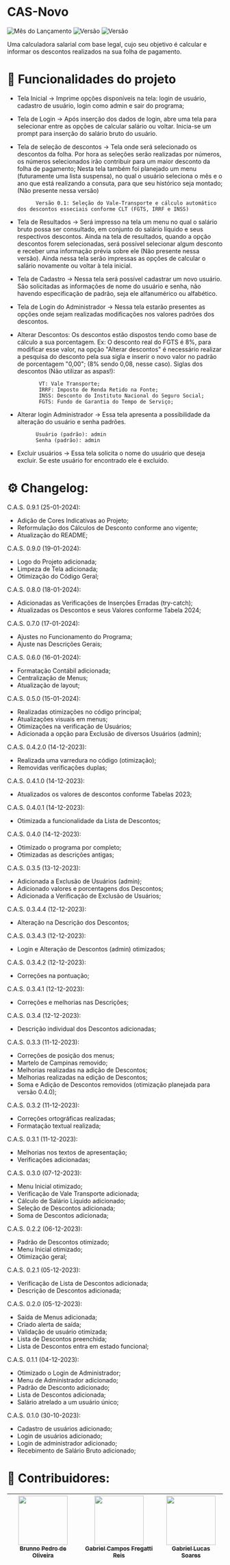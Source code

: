 # CAS-Novo
![Mês do Lançamento](https://img.shields.io/badge/release%20date-january-blue) ![Versão](https://img.shields.io/badge/version-0.9.1%2025.01.2024-green) ![Versão](https://img.shields.io/badge/JDK%version-1.8.0%351-red)

Uma calculadora salarial com base legal, cujo seu objetivo é calcular e informar os descontos realizados na sua folha de pagamento.

# :hammer: Funcionalidades do projeto

- Tela Inicial -> Imprime opções disponíveis na tela: login de usuário, cadastro de usuário, login como admin e sair do programa;
  
- Tela de Login -> Após inserção dos dados de login, abre uma tela para selecionar entre as opções de calcular salário ou voltar. Inicia-se um prompt para inserção do salário bruto do usuário.
  
- Tela de seleção de descontos -> Tela onde será selecionado os descontos da folha.
            Por hora as seleções serão realizadas por números, os números selecionados irão contribuir para um maior desconto da folha de pagamento;
            Nesta tela também foi planejado um menu (futuramente uma lista suspensa), no qual o usuário seleciona o mês e o ano que está realizando a consuta, 
            para que seu histórico seja montado; (Não presente nessa versão)
  
            Versão 0.1: Seleção do Vale-Transporte e cálculo automático dos descontos esseciais conforme CLT (FGTS, IRRF e INSS)
  
- Tela de Resultados -> Será impresso na tela um menu no qual o salário bruto possa ser consultado, em conjunto do salário líquido e seus respectivos descontos. Ainda na tela de resultados, quando a opção descontos forem selecionadas, será possível selecionar algum desconto e receber uma informação prévia sobre ele (Não presente nessa versão). Ainda nessa tela serão impressas as opções de calcular o salário novamente ou voltar à tela inicial.

- Tela de Cadastro -> Nessa tela será possível cadastrar um novo usuário. São solicitadas as informações de nome do usuário e senha, não havendo especificação de padrão, seja ele alfanumérico ou alfabético.
 
- Tela de Login do Administrador -> Nessa tela estarão presentes as opções onde sejam realizadas modificações nos valores padrões dos descontos.

- Alterar Descontos: Os descontos estão dispostos tendo como base de cálculo a sua porcentagem. Ex: O desconto real do FGTS é 8%, para modificar esse valor, na opção "Alterar descontos" é necessário realizar a pesquisa do desconto pela sua sigla e inserir o novo valor no padrão de porcentagem "0,00"; (8% sendo 0,08, nesse caso). Siglas dos descontos (Não utilizar as aspas!):

             VT: Vale Transporte;
             IRRF: Imposto de Renda Retido na Fonte;
             INSS: Desconto do Instituto Nacional do Seguro Social;
             FGTS: Fundo de Garantia do Tempo de Serviço;
  
- Alterar login Administrador -> Essa tela apresenta a possibilidade da alteração do usuário e senha padrões.
  
            Usuário (padrão): admin
            Senha (padrão): admin
  
- Excluir usuários -> Essa tela solicita o nome do usuário que deseja excluir. Se este usuário for encontrado ele é excluído.

# :gear: Changelog: 
C.A.S. 0.9.1 (25-01-2024):
- Adição de Cores Indicativas ao Projeto;
- Reformulação dos Cálculos de Desconto conforme ano vigente;
- Atualização do README;

C.A.S. 0.9.0 (19-01-2024):
- Logo do Projeto adicionada;
- Limpeza de Tela adicionada;
- Otimização do Código Geral;

C.A.S. 0.8.0 (18-01-2024):
- Adicionadas as Verificações de Inserções Erradas (try-catch);
- Atualizadas os Descontos e seus Valores conforme Tabela 2024;

C.A.S. 0.7.0 (17-01-2024):
- Ajustes no Funcionamento do Programa;
- Ajuste nas Descrições Gerais;

C.A.S. 0.6.0 (16-01-2024):
- Formatação Contábil adicionada;
- Centralização de Menus;
- Atualização de layout;

C.A.S. 0.5.0 (15-01-2024):
- Realizadas otimizações no código principal;
- Atualizações visuais em menus;
- Otimizações na verificação de Usuários;
- Adicionada a opção para Exclusão de diversos Usuários (admin);

C.A.S. 0.4.2.0 (14-12-2023):
- Realizada uma varredura no código (otimização);
- Removidas verificações duplas;

C.A.S. 0.4.1.0 (14-12-2023):
- Atualizados os valores de descontos conforme Tabelas 2023;

C.A.S. 0.4.0.1 (14-12-2023):
- Otimizada a funcionalidade da Lista de Descontos;

C.A.S. 0.4.0 (14-12-2023):
- Otimizado o programa por completo;
- Otimizadas as descrições antigas;

C.A.S. 0.3.5 (13-12-2023):
- Adicionada a Exclusão de Usuários (admin);
- Adicionado valores e porcentagens dos Descontos;
- Adicionada a Verificação de Exclusão de Usuários;

C.A.S. 0.3.4.4 (12-12-2023):
- Alteração na Descrição dos Descontos;

C.A.S. 0.3.4.3 (12-12-2023):
- Login e Alteração de Descontos (admin) otimizados;

C.A.S. 0.3.4.2 (12-12-2023):
- Correções na pontuação;

C.A.S. 0.3.4.1 (12-12-2023):
- Correções e melhorias nas Descrições;

C.A.S. 0.3.4 (12-12-2023):
- Descrição individual dos Descontos adicionadas;

C.A.S. 0.3.3 (11-12-2023):
- Correções de posição dos menus;
- Martelo de Campinas removido;
- Melhorias realizadas na adição de Descontos;
- Melhorias realizadas na edição de Descontos;
- Soma e Adição de Descontos removidos (otimização planejada para versão 0.4.0);

C.A.S. 0.3.2 (11-12-2023):
- Correções ortográficas realizadas;
- Formatação textual realizada;

C.A.S. 0.3.1 (11-12-2023):
- Melhorias nos textos de apresentação;
- Verificações adicionadas;

C.A.S. 0.3.0 (07-12-2023):
- Menu Inicial otimizado;
- Verificação de Vale Transporte adicionada;
- Cálculo de Salário Líquido adicionado;
- Seleção de Descontos adicionada;
- Soma de Descontos adicionada;

C.A.S. 0.2.2 (06-12-2023):
- Padrão de Descontos otimizado;
- Menu Inicial otimizado;
- Otimização geral;

C.A.S. 0.2.1 (05-12-2023):
- Verificação de Lista de Descontos adicionada;
- Descrição de Descontos adicionada;

C.A.S. 0.2.0 (05-12-2023):
- Saída de Menus adicionada;
- Criado alerta de saída;
- Validação de usuário otimizada;
- Lista de Descontos preenchida;
- Lista de Descontos entra em estado funcional;

C.A.S. 0.1.1 (04-12-2023):
- Otimizado o Login de Administrador;
- Menu de Administrador adicionado;
- Padrão de Desconto adicionado;
- Lista de Descontos adicionada;
- Salário atrelado a um usuário único;

C.A.S. 0.1.0 (30-10-2023):
- Cadastro de usuários adicionado;
- Login de usuários adicionado;
- Login de administrador adicionado;
- Recebimento de Salário Bruto adicionado;
# :man: Contribuidores:

| [<img loading="lazy" src="https://avatars.githubusercontent.com/u/92534443?v=4" width=115><br><sub>Brunno Pedro de Oliveira</sub>](https://github.com/BlackPearlBP) | [<img loading="lazy" src="https://avatars.githubusercontent.com/u/143548075?v=4" width=115><br><sub>Gabriel Campos Fregatti Reis</sub>](https://github.com/Freegrattis) |  [<img loading="lazy" src="https://avatars.githubusercontent.com/u/92793218?v=4" width=115><br><sub>Gabriel Lucas Soares</sub>](https://github.com/FlashySniper) |
| :-----: | :-----: | :-----: |

